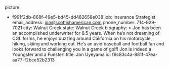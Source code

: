 picture:
  - f991f2db-868f-49e5-bd45-dd482658e038
job: Insurance Strategist
email_address: jon@scottishamerican.com
phone_number: 714-929-7021
city: Walnut Creek
state: Walnut Creek
biography: >
  Jon has been an accomplished underwriter for 8.5 years. When he’s not dreaming of CGL forms, he
  enjoys buzzing around California on his motorcycle, hiking, skiing and working out. He’s an avid
  baseball and football fan and looks forward to challenging you in a game of golf! Jon is indeed a
  Youngster and a Funster!
title: Jon Uyeyama
id: f9c83c4a-881f-47ea-aa77-f2bce52b2313
